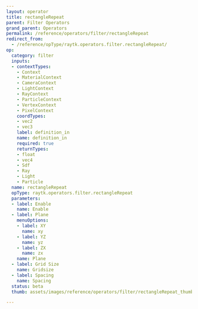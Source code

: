 ```yaml
---
layout: operator
title: rectangleRepeat
parent: Filter Operators
grand_parent: Operators
permalink: /reference/operators/filter/rectangleRepeat
redirect_from:
  - /reference/opType/raytk.operators.filter.rectangleRepeat/
op:
  category: filter
  inputs:
  - contextTypes:
    - Context
    - MaterialContext
    - CameraContext
    - LightContext
    - RayContext
    - ParticleContext
    - VertexContext
    - PixelContext
    coordTypes:
    - vec2
    - vec3
    label: definition_in
    name: definition_in
    required: true
    returnTypes:
    - float
    - vec4
    - Sdf
    - Ray
    - Light
    - Particle
  name: rectangleRepeat
  opType: raytk.operators.filter.rectangleRepeat
  parameters:
  - label: Enable
    name: Enable
  - label: Plane
    menuOptions:
    - label: XY
      name: xy
    - label: YZ
      name: yz
    - label: ZX
      name: zx
    name: Plane
  - label: Grid Size
    name: Gridsize
  - label: Spacing
    name: Spacing
  status: beta
  thumb: assets/images/reference/operators/filter/rectangleRepeat_thumb.png

---
```

